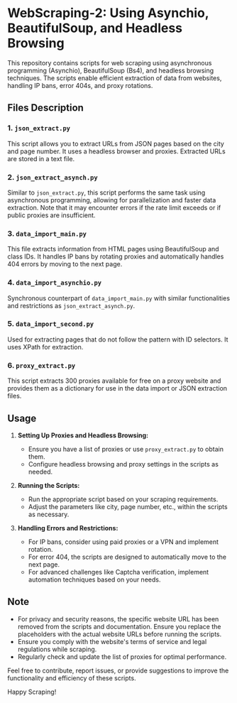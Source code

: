 # WebScraping-2: Using Asynchio, BeautifulSoup, and Headless Browsing

This repository contains scripts for web scraping using asynchronous programming (Asynchio), BeautifulSoup (Bs4), and headless browsing techniques. The scripts enable efficient extraction of data from websites, handling IP bans, error 404s, and proxy rotations.

## Files Description

### 1. `json_extract.py`

This script allows you to extract URLs from JSON pages based on the city and page number. It uses a headless browser and proxies. Extracted URLs are stored in a text file.

### 2. `json_extract_asynch.py`

Similar to `json_extract.py`, this script performs the same task using asynchronous programming, allowing for parallelization and faster data extraction. Note that it may encounter errors if the rate limit exceeds or if public proxies are insufficient.

### 3. `data_import_main.py`

This file extracts information from HTML pages using BeautifulSoup and class IDs. It handles IP bans by rotating proxies and automatically handles 404 errors by moving to the next page.

### 4. `data_import_asynchio.py`

Synchronous counterpart of `data_import_main.py` with similar functionalities and restrictions as `json_extract_asynch.py`.

### 5. `data_import_second.py`

Used for extracting pages that do not follow the pattern with ID selectors. It uses XPath for extraction.

### 6. `proxy_extract.py`

This script extracts 300 proxies available for free on a proxy website and provides them as a dictionary for use in the data import or JSON extraction files.

## Usage

1. **Setting Up Proxies and Headless Browsing:**
   - Ensure you have a list of proxies or use `proxy_extract.py` to obtain them.
   - Configure headless browsing and proxy settings in the scripts as needed.

2. **Running the Scripts:**
   - Run the appropriate script based on your scraping requirements.
   - Adjust the parameters like city, page number, etc., within the scripts as necessary.

3. **Handling Errors and Restrictions:**
   - For IP bans, consider using paid proxies or a VPN and implement rotation.
   - For error 404, the scripts are designed to automatically move to the next page.
   - For advanced challenges like Captcha verification, implement automation techniques based on your needs.

## Note

- For privacy and security reasons, the specific website URL has been removed from the scripts and documentation. Ensure you replace the placeholders with the actual website URLs before running the scripts.
- Ensure you comply with the website's terms of service and legal regulations while scraping.
- Regularly check and update the list of proxies for optimal performance.

Feel free to contribute, report issues, or provide suggestions to improve the functionality and efficiency of these scripts.

Happy Scraping!
